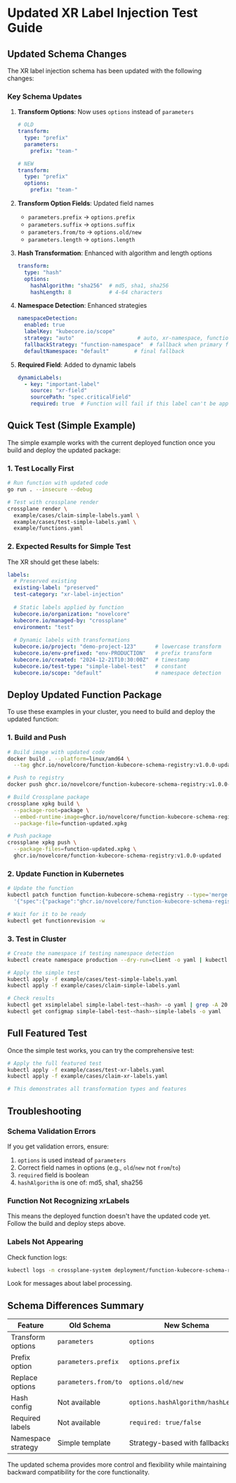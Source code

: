 # Updated XR Label Injection Test Guide

## Updated Schema Changes

The XR label injection schema has been updated with the following changes:

### Key Schema Updates
1. **Transform Options**: Now uses `options` instead of `parameters`
   ```yaml
   # OLD
   transform:
     type: "prefix"
     parameters:
       prefix: "team-"
   
   # NEW
   transform:
     type: "prefix"
     options:
       prefix: "team-"
   ```

2. **Transform Option Fields**: Updated field names
   - `parameters.prefix` → `options.prefix`
   - `parameters.suffix` → `options.suffix`
   - `parameters.from/to` → `options.old/new`
   - `parameters.length` → `options.length`

3. **Hash Transformation**: Enhanced with algorithm and length options
   ```yaml
   transform:
     type: "hash"
     options:
       hashAlgorithm: "sha256"  # md5, sha1, sha256
       hashLength: 8            # 4-64 characters
   ```

4. **Namespace Detection**: Enhanced strategies
   ```yaml
   namespaceDetection:
     enabled: true
     labelKey: "kubecore.io/scope"
     strategy: "auto"                    # auto, xr-namespace, function-namespace
     fallbackStrategy: "function-namespace"  # fallback when primary fails
     defaultNamespace: "default"        # final fallback
   ```

5. **Required Field**: Added to dynamic labels
   ```yaml
   dynamicLabels:
     - key: "important-label"
       source: "xr-field"
       sourcePath: "spec.criticalField"
       required: true  # Function will fail if this label can't be applied
   ```

## Quick Test (Simple Example)

The simple example works with the current deployed function once you build and deploy the updated package:

### 1. Test Locally First
```bash
# Run function with updated code
go run . --insecure --debug

# Test with crossplane render
crossplane render \
  example/cases/claim-simple-labels.yaml \
  example/cases/test-simple-labels.yaml \
  example/functions.yaml
```

### 2. Expected Results for Simple Test
The XR should get these labels:
```yaml
labels:
  # Preserved existing
  existing-label: "preserved"
  test-category: "xr-label-injection"
  
  # Static labels applied by function
  kubecore.io/organization: "novelcore"
  kubecore.io/managed-by: "crossplane"
  environment: "test"
  
  # Dynamic labels with transformations
  kubecore.io/project: "demo-project-123"      # lowercase transform
  kubecore.io/env-prefixed: "env-PRODUCTION"   # prefix transform  
  kubecore.io/created: "2024-12-21T10:30:00Z"  # timestamp
  kubecore.io/test-type: "simple-label-test"   # constant
  kubecore.io/scope: "default"                 # namespace detection
```

## Deploy Updated Function Package

To use these examples in your cluster, you need to build and deploy the updated function:

### 1. Build and Push
```bash
# Build image with updated code
docker build . --platform=linux/amd64 \
  --tag ghcr.io/novelcore/function-kubecore-schema-registry:v1.0.0-updated

# Push to registry
docker push ghcr.io/novelcore/function-kubecore-schema-registry:v1.0.0-updated

# Build Crossplane package
crossplane xpkg build \
  --package-root=package \
  --embed-runtime-image=ghcr.io/novelcore/function-kubecore-schema-registry:v1.0.0-updated \
  --package-file=function-updated.xpkg

# Push package
crossplane xpkg push \
  --package-files=function-updated.xpkg \
  ghcr.io/novelcore/function-kubecore-schema-registry:v1.0.0-updated
```

### 2. Update Function in Kubernetes
```bash
# Update the function
kubectl patch function function-kubecore-schema-registry --type='merge' -p \
  '{"spec":{"package":"ghcr.io/novelcore/function-kubecore-schema-registry:v1.0.0-updated"}}'

# Wait for it to be ready
kubectl get functionrevision -w
```

### 3. Test in Cluster
```bash
# Create the namespace if testing namespace detection
kubectl create namespace production --dry-run=client -o yaml | kubectl apply -f -

# Apply the simple test
kubectl apply -f example/cases/test-simple-labels.yaml
kubectl apply -f example/cases/claim-simple-labels.yaml

# Check results
kubectl get xsimplelabel simple-label-test-<hash> -o yaml | grep -A 20 "labels:"
kubectl get configmap simple-label-test-<hash>-simple-labels -o yaml
```

## Full Featured Test

Once the simple test works, you can try the comprehensive test:

```bash
# Apply the full featured test
kubectl apply -f example/cases/test-xr-labels.yaml
kubectl apply -f example/cases/claim-xr-labels.yaml

# This demonstrates all transformation types and features
```

## Troubleshooting

### Schema Validation Errors
If you get validation errors, ensure:
1. `options` is used instead of `parameters`
2. Correct field names in options (e.g., `old`/`new` not `from`/`to`)
3. `required` field is boolean
4. `hashAlgorithm` is one of: md5, sha1, sha256

### Function Not Recognizing xrLabels
This means the deployed function doesn't have the updated code yet. Follow the build and deploy steps above.

### Labels Not Appearing
Check function logs:
```bash
kubectl logs -n crossplane-system deployment/function-kubecore-schema-registry
```

Look for messages about label processing.

## Schema Differences Summary

| Feature | Old Schema | New Schema |
|---------|------------|------------|
| Transform options | `parameters` | `options` |
| Prefix option | `parameters.prefix` | `options.prefix` |
| Replace options | `parameters.from/to` | `options.old/new` |
| Hash config | Not available | `options.hashAlgorithm/hashLength` |
| Required labels | Not available | `required: true/false` |
| Namespace strategy | Simple template | Strategy-based with fallbacks |

The updated schema provides more control and flexibility while maintaining backward compatibility for the core functionality.